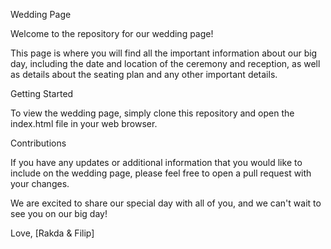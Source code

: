 Wedding Page

Welcome to the repository for our wedding page!

This page is where you will find all the important information about our big day, including the date and location of the ceremony and reception, as well as details about the seating plan and any other important details.

Getting Started

To view the wedding page, simply clone this repository and open the index.html file in your web browser.

Contributions

If you have any updates or additional information that you would like to include on the wedding page, please feel free to open a pull request with your changes.

We are excited to share our special day with all of you, and we can't wait to see you on our big day!

Love,
[Rakda & Filip]

